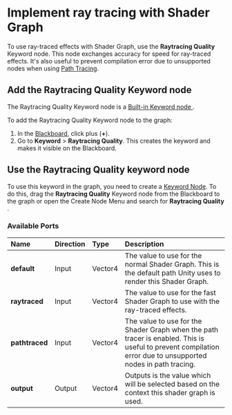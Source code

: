 # Implement ray tracing with Shader Graph

To use ray-traced effects with Shader Graph, use the **Raytracing Quality** Keyword node. This node exchanges accuracy for speed for ray-traced effects. It's also useful to prevent compilation error due to unsupported nodes when using [Path Tracing](Ray-Tracing-Path-Tracing.md).

## Add the Raytracing Quality Keyword node

The Raytracing Quality Keyword node is a [Built-in Keyword node ](https://docs.unity3d.com/Packages/com.unity.shadergraph@latest/index.html?subfolder=/manual/Keywords.html#built-in-keywords).

To add the Raytracing Quality Keyword node to the graph:

1. In the [Blackboard](https://docs.unity3d.com/Packages/com.unity.shadergraph@latest/index.html?subfolder=/manual/Blackboard.html), click plus (**+**).
2. Go to **Keyword** > **Raytracing Quality**. This creates the keyword and makes it visible on the Blackboard.

## Use the Raytracing Quality keyword node

To use this keyword in the graph, you need to create a [Keyword Node](https://docs.unity3d.com/Packages/com.unity.shadergraph@latest/index.html?subfolder=/manual/Keyword-Node.html). To do this, drag the **Raytracing Quality** Keyword node  from the Blackboard to the graph or open the Create Node Menu and search for **Raytracing Quality** .

### Available Ports

| Name          | Direction | Type           | Description                                                  |
| :------------ | :-------- | :------------- | :----------------------------------------------------------- |
| **default**       | Input     | Vector4        | The value to use for the normal Shader Graph. This is the default path Unity uses to render this Shader Graph. |
| **raytraced**     | Input     | Vector4        | The value to use for the fast Shader Graph to use with the ray-traced effects.|
| **pathtraced**    | Input     | Vector4        | The value to use for the Shader Graph when the path tracer is enabled. This is useful to prevent compilation error due to unsupported nodes in path tracing.|
| **output**        | Output    | Vector4        | Outputs is the value which will be selected based on the context this shader graph is used. |
